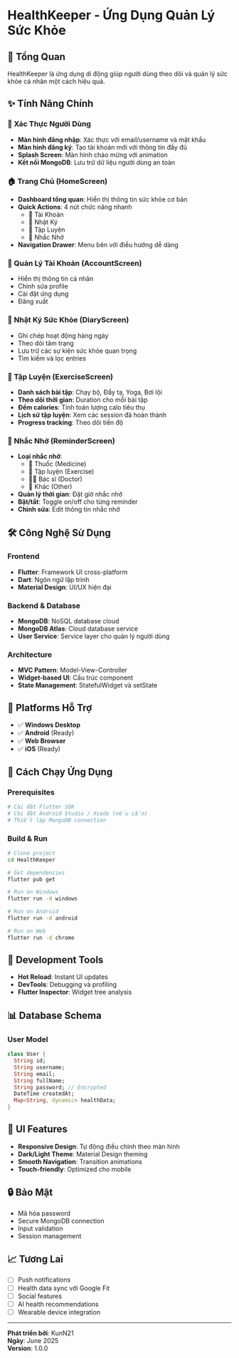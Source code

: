 # HealthKeeper - Ứng Dụng Quản Lý Sức Khỏe

## 🎯 Tổng Quan
HealthKeeper là ứng dụng di động giúp người dùng theo dõi và quản lý sức khỏe cá nhân một cách hiệu quả.

## ✨ Tính Năng Chính

### 🔐 Xác Thực Người Dùng
- **Màn hình đăng nhập**: Xác thực với email/username và mật khẩu
- **Màn hình đăng ký**: Tạo tài khoản mới với thông tin đầy đủ
- **Splash Screen**: Màn hình chào mừng với animation
- **Kết nối MongoDB**: Lưu trữ dữ liệu người dùng an toàn

### 🏠 Trang Chủ (HomeScreen)
- **Dashboard tổng quan**: Hiển thị thông tin sức khỏe cơ bản
- **Quick Actions**: 4 nút chức năng nhanh
  - 👤 Tài Khoản
  - 📖 Nhật Ký
  - 💪 Tập Luyện  
  - 🔔 Nhắc Nhở
- **Navigation Drawer**: Menu bên với điều hướng dễ dàng

### 👤 Quản Lý Tài Khoản (AccountScreen)
- Hiển thị thông tin cá nhân
- Chỉnh sửa profile
- Cài đặt ứng dụng
- Đăng xuất

### 📖 Nhật Ký Sức Khỏe (DiaryScreen)
- Ghi chép hoạt động hàng ngày
- Theo dõi tâm trạng
- Lưu trữ các sự kiện sức khỏe quan trọng
- Tìm kiếm và lọc entries

### 💪 Tập Luyện (ExerciseScreen)
- **Danh sách bài tập**: Chạy bộ, Đẩy tạ, Yoga, Bơi lội
- **Theo dõi thời gian**: Duration cho mỗi bài tập
- **Đếm calories**: Tính toán lượng calo tiêu thụ
- **Lịch sử tập luyện**: Xem các session đã hoàn thành
- **Progress tracking**: Theo dõi tiến độ

### 🔔 Nhắc Nhở (ReminderScreen)
- **Loại nhắc nhở**:
  - 💊 Thuốc (Medicine)
  - 🏃 Tập luyện (Exercise)  
  - 👨‍⚕️ Bác sĩ (Doctor)
  - 📝 Khác (Other)
- **Quản lý thời gian**: Đặt giờ nhắc nhở
- **Bật/tắt**: Toggle on/off cho từng reminder
- **Chỉnh sửa**: Edit thông tin nhắc nhở

## 🛠️ Công Nghệ Sử Dụng

### Frontend
- **Flutter**: Framework UI cross-platform
- **Dart**: Ngôn ngữ lập trình
- **Material Design**: UI/UX hiện đại

### Backend & Database
- **MongoDB**: NoSQL database cloud
- **MongoDB Atlas**: Cloud database service
- **User Service**: Service layer cho quản lý người dùng

### Architecture
- **MVC Pattern**: Model-View-Controller
- **Widget-based UI**: Cấu trúc component
- **State Management**: StatefulWidget và setState

## 📱 Platforms Hỗ Trợ
- ✅ **Windows Desktop**
- ✅ **Android** (Ready)
- ✅ **Web Browser**
- ✅ **iOS** (Ready)

## 🚀 Cách Chạy Ứng Dụng

### Prerequisites
```bash
# Cài đặt Flutter SDK
# Cài đặt Android Studio / Xcode (nếu cần)
# Thiết lập MongoDB connection
```

### Build & Run
```bash
# Clone project
cd HealthKeeper

# Get dependencies
flutter pub get

# Run on Windows
flutter run -d windows

# Run on Android
flutter run -d android

# Run on Web
flutter run -d chrome
```

## 🔧 Development Tools
- **Hot Reload**: Instant UI updates
- **DevTools**: Debugging và profiling
- **Flutter Inspector**: Widget tree analysis

## 📊 Database Schema

### User Model
```dart
class User {
  String id;
  String username;
  String email;
  String fullName;
  String password; // Encrypted
  DateTime createdAt;
  Map<String, dynamic> healthData;
}
```

## 🎨 UI Features
- **Responsive Design**: Tự động điều chỉnh theo màn hình
- **Dark/Light Theme**: Material Design theming
- **Smooth Navigation**: Transition animations
- **Touch-friendly**: Optimized cho mobile

## 🔒 Bảo Mật
- Mã hóa password
- Secure MongoDB connection
- Input validation
- Session management

## 📈 Tương Lai
- [ ] Push notifications
- [ ] Health data sync với Google Fit
- [ ] Social features
- [ ] AI health recommendations
- [ ] Wearable device integration

---
**Phát triển bởi**: KunN21  
**Ngày**: June 2025  
**Version**: 1.0.0

